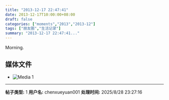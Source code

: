 ```yaml
---
title: "2013-12-17 22:47:41"
date: 2013-12-17T10:00:00+08:00
draft: false
categories: ["moments","2013","2013-12"]
tags: ["朋友圈","生活记录"]
summary: "2013-12-17 22:47:41..."
---
```


Morning.

## 媒体文件

- ![Media 1](/Moments/photos/2013-12-17/201312172247410.jpg)

---

**帖子类型:** 1
**用户名:** chenxueyuan001
**处理时间:** 2025/8/28 23:27:16